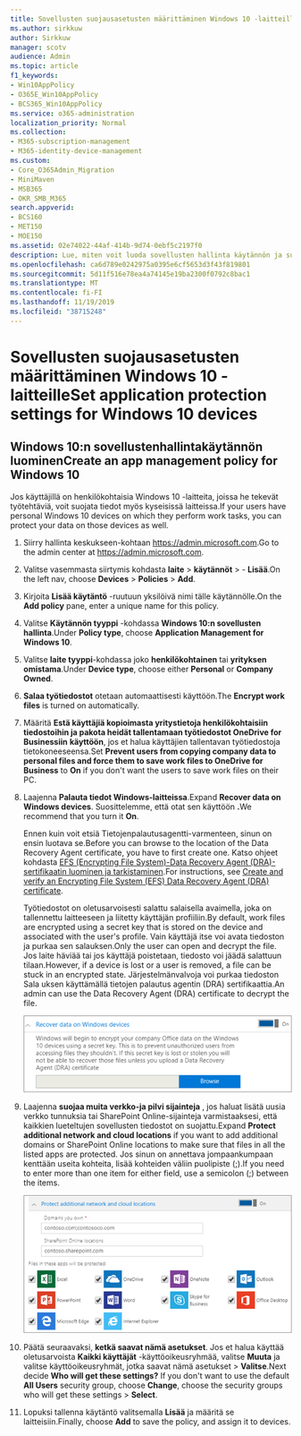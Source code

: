 ```yaml
---
title: Sovellusten suojausasetusten määrittäminen Windows 10 -laitteille
ms.author: sirkkuw
author: Sirkkuw
manager: scotv
audience: Admin
ms.topic: article
f1_keywords:
- Win10AppPolicy
- O365E_Win10AppPolicy
- BCS365_Win10AppPolicy
ms.service: o365-administration
localization_priority: Normal
ms.collection:
- M365-subscription-management
- M365-identity-device-management
ms.custom:
- Core_O365Admin_Migration
- MiniMaven
- MSB365
- OKR_SMB_M365
search.appverid:
- BCS160
- MET150
- MOE150
ms.assetid: 02e74022-44af-414b-9d74-0ebf5c2197f0
description: Lue, miten voit luoda sovellusten hallinta käytännön ja suojata työtiedostoja Windows 10-laitteissa.
ms.openlocfilehash: ca6d789e0242975a0395e6cf5653d3f43f819801
ms.sourcegitcommit: 5d11f516e78ea4a74145e19ba2300f0792c8bac1
ms.translationtype: MT
ms.contentlocale: fi-FI
ms.lasthandoff: 11/19/2019
ms.locfileid: "38715248"
---
```

# <a name="set-application-protection-settings-for-windows-10-devices"></a><span data-ttu-id="eba32-103">Sovellusten suojausasetusten määrittäminen Windows 10 -laitteille</span><span class="sxs-lookup"><span data-stu-id="eba32-103">Set application protection settings for Windows 10 devices</span></span>

## <a name="create-an-app-management-policy-for-windows-10"></a><span data-ttu-id="eba32-104">Windows 10:n sovellustenhallintakäytännön luominen</span><span class="sxs-lookup"><span data-stu-id="eba32-104">Create an app management policy for Windows 10</span></span>

<span data-ttu-id="eba32-105">Jos käyttäjillä on henkilökohtaisia Windows 10 -laitteita, joissa he tekevät työtehtäviä, voit suojata tiedot myös kyseisissä laitteissa.</span><span class="sxs-lookup"><span data-stu-id="eba32-105">If your users have personal Windows 10 devices on which they perform work tasks, you can protect your data on those devices as well.</span></span>
  
1. <span data-ttu-id="eba32-106">Siirry hallinta keskukseen-kohtaan <a href="https://go.microsoft.com/fwlink/p/?linkid=837890" target="_blank">https://admin.microsoft.com</a>.</span><span class="sxs-lookup"><span data-stu-id="eba32-106">Go to the admin center at <a href="https://go.microsoft.com/fwlink/p/?linkid=837890" target="_blank">https://admin.microsoft.com</a>.</span></span> 
    
2. <span data-ttu-id="eba32-107">Valitse vasemmasta siirtymis kohdasta **laite** \> **käytännöt** \> - **Lisää**.</span><span class="sxs-lookup"><span data-stu-id="eba32-107">On the left nav, choose **Devices** \> **Policies** \> **Add**.</span></span>

3. <span data-ttu-id="eba32-108">Kirjoita **Lisää käytäntö** -ruutuun yksilöivä nimi tälle käytännölle.</span><span class="sxs-lookup"><span data-stu-id="eba32-108">On the **Add policy** pane, enter a unique name for this policy.</span></span> 
    
4. <span data-ttu-id="eba32-109">Valitse **Käytännön tyyppi** -kohdassa **Windows 10:n sovellusten hallinta**.</span><span class="sxs-lookup"><span data-stu-id="eba32-109">Under **Policy type**, choose **Application Management for Windows 10**.</span></span>
    
5. <span data-ttu-id="eba32-110">Valitse **laite tyyppi**-kohdassa joko **henkilökohtainen** tai **yrityksen omistama**.</span><span class="sxs-lookup"><span data-stu-id="eba32-110">Under **Device type**, choose either **Personal** or **Company Owned**.</span></span>
    
6. <span data-ttu-id="eba32-111">**Salaa työtiedostot** otetaan automaattisesti käyttöön.</span><span class="sxs-lookup"><span data-stu-id="eba32-111">The **Encrypt work files** is turned on automatically.</span></span> 
    
7. <span data-ttu-id="eba32-112">Määritä **Estä käyttäjiä kopioimasta yritystietoja henkilökohtaisiin tiedostoihin ja pakota heidät tallentamaan työtiedostot OneDrive for Businessiin** **käyttöön**, jos et halua käyttäjien tallentavan työtiedostoja tietokoneeseensa.</span><span class="sxs-lookup"><span data-stu-id="eba32-112">Set **Prevent users from copying company data to personal files and force them to save work files to OneDrive for Business** to **On** if you don't want the users to save work files on their PC.</span></span> 
    
9. <span data-ttu-id="eba32-113">Laajenna **Palauta tiedot Windows-laitteissa**.</span><span class="sxs-lookup"><span data-stu-id="eba32-113">Expand **Recover data on Windows devices**.</span></span> <span data-ttu-id="eba32-114">Suosittelemme, että otat sen käyttöön **.**</span><span class="sxs-lookup"><span data-stu-id="eba32-114">We recommend that you turn it **On**.</span></span>
    
    <span data-ttu-id="eba32-115">Ennen kuin voit etsiä Tietojenpalautusagentti-varmenteen, sinun on ensin luotava se.</span><span class="sxs-lookup"><span data-stu-id="eba32-115">Before you can browse to the location of the Data Recovery Agent certificate, you have to first create one.</span></span> <span data-ttu-id="eba32-116">Katso ohjeet kohdasta [EFS (Encrypting File System)-Data Recovery Agent (DRA)-sertifikaatin luominen ja tarkistaminen](https://go.microsoft.com/fwlink/p/?linkid=853700).</span><span class="sxs-lookup"><span data-stu-id="eba32-116">For instructions, see [Create and verify an Encrypting File System (EFS) Data Recovery Agent (DRA) certificate](https://go.microsoft.com/fwlink/p/?linkid=853700).</span></span>
    
    <span data-ttu-id="eba32-117">Työtiedostot on oletusarvoisesti salattu salaisella avaimella, joka on tallennettu laitteeseen ja liitetty käyttäjän profiiliin.</span><span class="sxs-lookup"><span data-stu-id="eba32-117">By default, work files are encrypted using a secret key that is stored on the device and associated with the user's profile.</span></span> <span data-ttu-id="eba32-118">Vain käyttäjä itse voi avata tiedoston ja purkaa sen salauksen.</span><span class="sxs-lookup"><span data-stu-id="eba32-118">Only the user can open and decrypt the file.</span></span> <span data-ttu-id="eba32-119">Jos laite häviää tai jos käyttäjä poistetaan, tiedosto voi jäädä salattuun tilaan.</span><span class="sxs-lookup"><span data-stu-id="eba32-119">However, if a device is lost or a user is removed, a file can be stuck in an encrypted state.</span></span> <span data-ttu-id="eba32-120">Järjestelmänvalvoja voi purkaa tiedoston Sala uksen käyttämällä tietojen palautus agentin (DRA) sertifikaattia.</span><span class="sxs-lookup"><span data-stu-id="eba32-120">An admin can use the Data Recovery Agent (DRA) certificate to decrypt the file.</span></span>
    
    ![Browse to Data Recovery Agent certificate.](media/7d7d664f-b72f-4293-a3e7-d0fa7371366c.png)
  
10. <span data-ttu-id="eba32-122">Laajenna **suojaa muita verkko-ja pilvi sijainteja** , jos haluat lisätä uusia verkko tunnuksia tai SharePoint Online-sijainteja varmistaaksesi, että kaikkien lueteltujen sovellusten tiedostot on suojattu.</span><span class="sxs-lookup"><span data-stu-id="eba32-122">Expand **Protect additional network and cloud locations** if you want to add additional domains or SharePoint Online locations to make sure that files in all the listed apps are protected.</span></span> <span data-ttu-id="eba32-123">Jos sinun on annettava jompaankumpaan kenttään useita kohteita, lisää kohteiden väliin puolipiste (;).</span><span class="sxs-lookup"><span data-stu-id="eba32-123">If you need to enter more than one item for either field, use a semicolon (;) between the items.</span></span>
    
    ![Expand Protect additional network and cloud locations, and enter domains or SharePoint Online sites you own.](media/7afaa0c7-ba53-456d-8c61-312c45e09625.png)
  
11. <span data-ttu-id="eba32-p105">Päätä seuraavaksi, **ketkä saavat nämä asetukset**. Jos et halua käyttää oletusarvoista **Kaikki käyttäjät** -käyttöoikeusryhmää, valitse **Muuta** ja valitse käyttöoikeusryhmät, jotka saavat nämä asetukset \> **Valitse**.</span><span class="sxs-lookup"><span data-stu-id="eba32-p105">Next decide **Who will get these settings?** If you don't want to use the default **All Users** security group, choose **Change**, choose the security groups who will get these settings \> **Select**.</span></span>
    
12. <span data-ttu-id="eba32-127">Lopuksi tallenna käytäntö valitsemalla **Lisää** ja määritä se laitteisiin.</span><span class="sxs-lookup"><span data-stu-id="eba32-127">Finally, choose **Add** to save the policy, and assign it to devices.</span></span> 